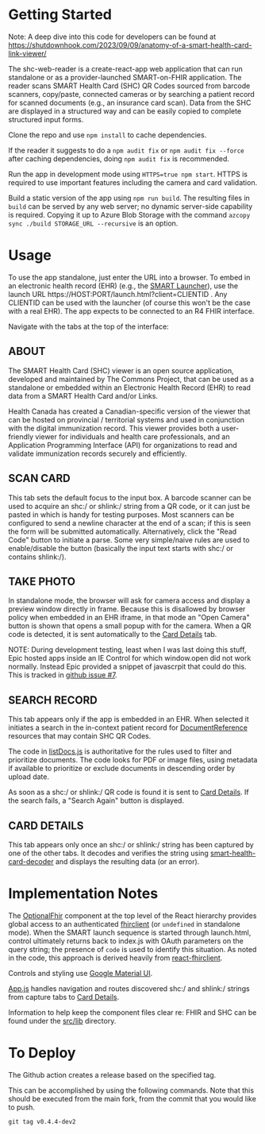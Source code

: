 # Getting Started

Note: A deep dive into this code for developers can be found at https://shutdownhook.com/2023/09/09/anatomy-of-a-smart-health-card-link-viewer/

The shc-web-reader is a create-react-app web application that can run standalone or
as a provider-launched SMART-on-FHIR application. The reader scans SMART Health Card (SHC) QR
Codes sourced from barcode scanners, copy/paste, connected cameras or by
searching a patient record for scanned documents (e.g., an insurance card
scan). Data from the SHC are displayed in a structured way and can be easily
copied to complete structured input forms.

Clone the repo and use `npm install` to cache dependencies.

If the reader it suggests to do a `npm audit fix` or `npm audit fix --force` after caching dependencies, doing  `npm audit fix` is recommended. 

Run the app in development mode using `HTTPS=true npm start`. HTTPS is required
to use important features including the camera and card validation.

Build a static version of the app using `npm run build`. The resulting files in
`build` can be served by any web server; no dynamic server-side capability is
required. Copying it up to Azure Blob Storage with the command `azcopy
sync ./build STORAGE_URL --recursive` is an option.

# Usage

To use the app standalone, just enter the URL into a browser. To embed in an electronic health record (EHR)
(e.g., the [SMART Launcher](https://launch.smarthealthit.org/)), use the launch
URL https://HOST:PORT/launch.html?client=CLIENTID . Any CLIENTID can be used
with the launcher (of course this won't be the case with a real EHR). The app
expects to be connected to an R4 FHIR interface.

Navigate with the tabs at the top of the interface:

## ABOUT 

The SMART Health Card (SHC) viewer is an open source application, developed and maintained by The Commons Project, that can be used as a standalone or embedded within an Electronic Health Record (EHR) to read data from a SMART Health Card and/or Links.  
 
Health Canada has created a Canadian-specific version of the viewer that can be hosted on provincial / territorial systems and used in conjunction with the digital immunization record. This viewer provides both a user-friendly viewer for individuals and health care professionals, and an Application Programming Interface (API) for organizations to read and validate immunization records securely and efficiently. 

## SCAN CARD

This tab sets the default focus to the input box. A barcode scanner can be used to
acquire an shc:/ or shlink:/ string from a QR code, or it can just be pasted in which is
handy for testing purposes. Most scanners can be configured to send a newline
character at the end of a scan; if this is seen the form will be submitted
automatically. Alternatively, click the "Read Code" button to initiate a
parse. Some very simple/naive rules are used to enable/disable the button
(basically the input text starts with shc:/ or contains shlink:/).

## TAKE PHOTO

In standalone mode, the browser will ask for camera access and display a preview
window directly in frame. Because this is disallowed by browser policy when
embedded in an EHR iframe, in that mode an "Open Camera" button is shown that
opens a small popup with for the camera. When a QR code is detected, it is sent
automatically to the [Card Details](#about) tab.

NOTE: During development testing, least when I was last doing this stuff, Epic hosted apps inside an IE
Control for which window.open did not work normally. Instead Epic provided a
snippet of javascrpit that could do this. This is tracked in [github issue
#7](https://github.com/the-commons-project/shc-web-reader/issues/7).

## SEARCH RECORD

This tab appears only if the app is embedded in an EHR. When selected it
initiates a search in the in-context patient record for
[DocumentReference](https://hl7.org/fhir/documentreference.html) resources that
may contain SHC QR Codes.

The code in
[listDocs.js](https://github.com/the-commons-project/shc-web-reader/blob/main/src/lib/listDocs.js)
is authoritative for the rules used to filter and prioritize documents. The code looks for PDF or image files, using metadata if available to prioritize or
exclude documents in descending order by upload date.

As soon as a shc:/ or shlink:/ QR code is found it is sent to [Card
Details](#card-details). If the search fails, a "Search Again" button is
displayed.

## CARD DETAILS

This tab appears only once an shc:/ or shlink:/ string has been captured by one of the other
tabs. It decodes and verifies the string using
[smart-health-card-decoder](https://github.com/smart-on-fhir/smart-health-card-decoder)
and displays the resulting data (or an error).


# Implementation Notes

The [OptionalFhir](https://github.com/the-commons-project/shc-web-reader/blob/main/src/OptionalFhir.js) component at the top level of the React hierarchy provides global access to an authenticated [fhirclient](http://docs.smarthealthit.org/client-js/) (or `undefined` in standalone mode). When the SMART launch sequence is started through launch.html, control ultimately returns back to index.js with OAuth parameters on the query string; the presence of `code` is used to identify this situation. As noted in the code, this approach is derived heavily from [react-fhirclient](https://github.com/zeevo/react-fhirclient). 

Controls and styling use [Google Material UI](https://mui.com/material-ui/getting-started/overview/). 

[App.js](https://github.com/the-commons-project/shc-web-reader/blob/main/src/App.js) handles navigation and routes discovered shc:/ and shlink:/ strings from capture tabs to [Card Details](#card-details). 

Information to help keep the component files clear re: FHIR and SHC can be found under the [src/lib](https://github.com/the-commons-project/shc-web-reader/tree/main/src/lib) directory.

# To Deploy
The Github action creates a release based on the specified tag.

This can be accomplished by using the following commands. Note that this should be executed from the main fork, from the commit that you would like to push.

```
git tag v0.4.4-dev2
```
